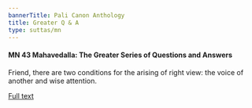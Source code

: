 ```yaml
---
bannerTitle: Pali Canon Anthology
title: Greater Q & A
type: suttas/mn
---
```


#### MN 43 Mahavedalla: The Greater Series of Questions and Answers

Friend, there are two conditions for the arising of right view: the voice of
another and wise attention.

[Full text](https://www.dhammatalks.org/suttas/MN/MN43.html)
